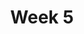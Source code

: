 ---
    title: Week 5
    weekNumber: 5
    days:
      - date: 2021-1-31
        events:
          "**LEC 12**{: .label .label-lecture } Probability":
            "[Note 18](https://notes.dsc10.com/04-probability_and_simulation/probability_and_simulation.html)"
                
      - date: 2021-2-1
        events:
          
          "**Lab 4**{: .label .label-lab } **DataFrames, Control Flow, and Probability (due 2/1)**":
      - date: 2021-2-2
        events:
          "**LEC 13**{: .label .label-lecture } Simulation":
            "[Note 18](https://notes.dsc10.com/04-probability_and_simulation/probability_and_simulation.html)"
                
      - date: 2021-2-4
        events:
          "**LEC 14**{: .label .label-lecture } Distributions and Sampling":
            "[Notes 19-20](https://notes.dsc10.com/04-probability_and_simulation/1_populations_and_samples.html)"
                
          "**HW 4**{: .label .label-hw } **DataFrames, Control Flow, and Probability (due 2/5)**":
---
